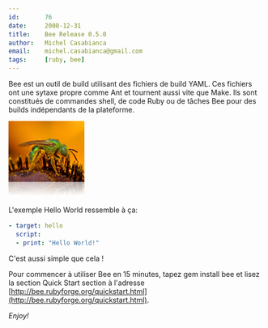 ```yaml
---
id:       76
date:     2008-12-31
title:    Bee Release 0.5.0
author:   Michel Casabianca
email:    michel.casabianca@gmail.com
tags:     [ruby, bee]
---
```


Bee est un outil de build utilisant des fichiers de build YAML. Ces fichiers ont une sytaxe propre comme Ant et tournent aussi vite que Make. Ils sont constitués de commandes shell, de code Ruby ou de tâches Bee pour des builds indépendants de la plateforme.

<!--more-->

![](bee-logo.png)

L'exemple Hello World ressemble à ça:

```yaml
- target: hello
  script:
  - print: "Hello World!"
```

C'est aussi simple que cela !

Pour commencer à utiliser Bee en 15 minutes, tapez gem install bee et lisez la section Quick Start section à l'adresse [http://bee.rubyforge.org/quickstart.html](http://bee.rubyforge.org/quickstart.html).

*Enjoy!*
